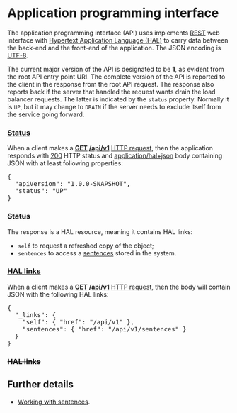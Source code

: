 # Application programming interface

The application programming interface (API) uses implements
[REST](https://en.wikipedia.org/wiki/REST) web interface with
[Hypertext Application Language (HAL)](https://en.wikipedia.org/wiki/Hypertext_Application_Language)
to carry data between the back-end and the front-end of the application.
The JSON encoding is [UTF-8](https://en.wikipedia.org/wiki/UTF-8).

The current major version of the API is designated to be **1**,
as evident from the root API entry point URI. The complete version
of the API is reported to the client in the response from the root
API request. The response also reports back if the server that handled
the request wants drain the load balancer requests. The latter is
indicated by the `status` property. Normally it is `UP`, but it may
change to `DRAIN` if the server needs to exclude itself from the
service going forward.

### [Status](-)

When a client makes a **[GET](- "#method") [/api/v1](- "#uri")**
[HTTP request](- "#response=http(#method, #uri)"), then the application
responds with [200](- "?=#response.status") HTTP status and
[application/hal+json](- "?=#response.contentType") body containing
JSON with at least following properties:

<pre concordion:assert-equals="containsJson(#response.body, #TEXT)">{
  "apiVersion": "1.0.0-SNAPSHOT",
  "status": "UP"
}</pre>

### ~~Status~~

The response is a HAL resource, meaning it contains HAL links:

* `self` to request a refreshed copy of the object;
* `sentences` to access a [sentences](sentences/Sentences.md "c:run")
  stored in the system.

### [HAL links](- "hal-links c:status=ExpectedToFail")

When a client makes a **[GET](- "#method") [/api/v1](- "#uri")**
[HTTP request](- "#response=http(#method, #uri)"), then the body
will contain JSON with the following HAL links:

<pre concordion:assert-equals="containsJson(#response.body, #TEXT)">{
  "_links": {
    "self": { "href": "/api/v1" },
    "sentences": { "href": "/api/v1/sentences" }
  }
}</pre>

### ~~HAL links~~

## Further details

* [Working with sentences](sentences/Sentences.md "c:run").
